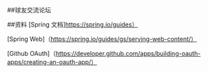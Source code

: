 ##球友交流论坛

##资料
[Spring 文档]https://spring.io/guides）

[Spring Web]（https://spring.io/guides/gs/serving-web-content/）

[Github OAuth]（https://developer.github.com/apps/building-oauth-apps/creating-an-oauth-app/）